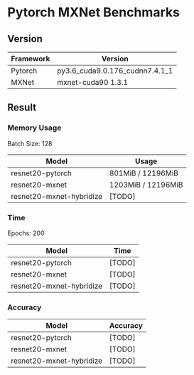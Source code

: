 # Pytorch MXNet Benchmarks

## Version

| Framework | Version                        |
|-----------|--------------------------------|
| Pytorch   | py3.6_cuda9.0.176_cudnn7.4.1_1 |
| MXNet     | mxnet-cuda90 1.3.1             |

## Result

### Memory Usage

Batch Size: 128

| Model                    | Usage              |
|--------------------------|--------------------|
| resnet20-pytorch         | 801MiB / 12196MiB  |
| resnet20-mxnet           | 1203MiB / 12196MiB |
| resnet20-mxnet-hybridize | [TODO]             |

### Time

Epochs: 200

| Model                    | Time   |
|--------------------------|--------|
| resnet20-pytorch         | [TODO] |
| resnet20-mxnet           | [TODO] |
| resnet20-mxnet-hybridize | [TODO] |

### Accuracy

| Model                    | Accuracy |
|--------------------------|----------|
| resnet20-pytorch         | [TODO]   |
| resnet20-mxnet           | [TODO]   |
| resnet20-mxnet-hybridize | [TODO]   |
